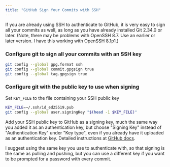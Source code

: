 ```yaml
---
title: "GitHub Sign Your Commits with SSH"
---
```


If you are already using SSH to authenticate to GitHub, it is very easy to sign all your commits as well, as long as you have already installed Git 2.34.0 or later. (Note, there may be problems with OpenSSH 8.7. Use an earlier or later version. I have this working with OpenSSH 8.1p1.)

### Configure git to sign all your commits with an SSH key

```bash
git config --global gpg.format ssh
git config --global commit.gpgsign true
git config --global tag.gpgsign true
```

### Configure git with the public key to use when signing

Set `KEY_FILE` to the file containing your SSH public key

```bash
KEY_FILE=~/.ssh/id_ed25519.pub
git config --global user.signingKey "$(head -1 $KEY_FILE)"
```

Add your SSH public key to GitHub as a signing key, much the same way you added it as an authentication key, but choose "Signing Key" instead of "Authentication Key" under "Key type", even if you already have it uploaded as an authentication key. Detailed instructions at [GitHub docs](https://docs.github.com/en/authentication/connecting-to-github-with-ssh/adding-a-new-ssh-key-to-your-github-account#adding-a-new-ssh-key-to-your-account).

I suggest using the same key you use to authenticate with, so that signing is the same as pulling and pushing, but you can use a different key if you want to be prompted for a password with every commit.